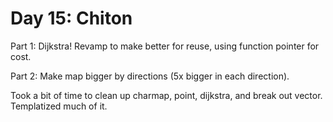 # Day 15: Chiton

Part 1: Dijkstra! Revamp to make better for reuse, using function pointer for cost.

Part 2: Make map bigger by directions (5x bigger in each direction). 

Took a bit of time to clean up charmap, point, dijkstra, and break out vector.
Templatized much of it.